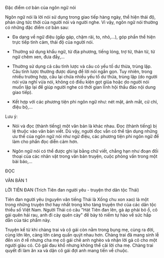 Đặc điểm cơ bản của ngôn ngữ nói

Ngôn ngữ nói là lời nói sử dụng trong giao tiếp hàng ngày, thể hiện thái độ, phản ứng tức thời của người nói và người nghe. Vì vậy, ngôn ngữ nói thường có những đặc điểm cơ bản sau:

- Đa dạng về ngữ điệu (gấp gáp, chậm rãi, to, nhỏ,...), góp phần thể hiện trực tiếp tình cảm, thái độ của người nói.

- Thường sử dụng khẩu ngữ, từ địa phương, tiếng lóng, trợ từ, thán từ, từ ngữ chêm xen, đưa đẩy,...

- Thường sử dụng cả câu tỉnh lược và câu có yếu tố dư thừa, trùng lặp. Câu tỉnh lược thường được dùng để lời nói ngắn gọn. Tuy nhiên, trong nhiều trường hợp, câu lại chứa nhiều yếu tố dư thừa, trùng lặp (do người nói vừa nghĩ vừa nói, không có điều kiện gọt giũa hoặc do người nói muốn lặp lại để giúp người nghe có thời gian lĩnh hội thấu đáo nội dung giao tiếp).

- Kết hợp với các phương tiện phi ngôn ngữ như: nét mặt, ánh mắt, cử chỉ, điệu bộ,...

Lưu ý:

- Nói và đọc (thành tiếng) một văn bản là khác nhau. Đọc (thành tiếng) bị lệ thuộc vào văn bản viết. Dù vậy, người đọc vẫn có thể tận dụng những ưu thế của ngôn ngữ nói như ngữ điệu, các phương tiện phi ngôn ngữ để làm cho phần đọc diễn cảm hơn.

- Ngôn ngữ nói có thể được ghi lại bằng chữ viết, chẳng hạn như đoạn đối thoại của các nhân vật trong văn bản truyện, cuộc phỏng vấn trong một bài báo,...

ĐỌC

VĂN BẢN 1

LỜI TIÊN ĐAN
(Trích Tiên đan người yêu - truyện thơ dân tộc Thái)

Tiên đan người yêu (nguyên văn tiếng Thái là Xống chu xon xao) là một trong những truyện thơ hay nhất trong kho tàng truyện thơ của các dân tộc thiểu số Việt Nam. Người Thái có câu "Hát Tiên đan lên, gà áp phải bỏ ổ, cô gái quên hái rau, anh đi cày quên cày" để bày tỏ niềm tự hào về sức hấp dẫn của tác phẩm này.

Truyện kể từ khi chàng trai và cô gái còn nằm trong bụng mẹ, cùng ra đời, cùng lớn lên, càng lớn càng quấn quýt nhau hơn. Chàng trai đã mang sính lễ đến xin ở rể nhưng cha mẹ cô gái chê anh nghèo và nhận lời gả cô cho một người giàu có. Cô gái đau khổ nhưng không thể cãi lời cha mẹ. Chàng trai quyết đi làm ăn xa và dặn cô gái đợi anh mang tiền về chuộc.
